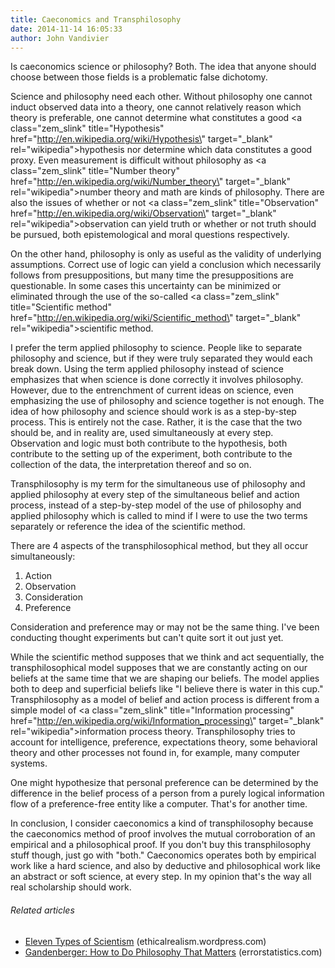```yaml
---
title: Caeconomics and Transphilosophy
date: 2014-11-14 16:05:33
author: John Vandivier
---
```




Is caeconomics science or philosophy? Both. The idea that anyone should choose between those fields is a problematic false dichotomy.

Science and philosophy need each other. Without philosophy one cannot induct observed data into a theory, one cannot relatively reason which theory is preferable, one cannot determine what constitutes a good <a class=\"zem_slink\" title=\"Hypothesis\" href=\"http://en.wikipedia.org/wiki/Hypothesis\" target=\"_blank\" rel=\"wikipedia\">hypothesis</a> nor determine which data constitutes a good proxy. Even measurement is difficult without philosophy as <a class=\"zem_slink\" title=\"Number theory\" href=\"http://en.wikipedia.org/wiki/Number_theory\" target=\"_blank\" rel=\"wikipedia\">number theory</a> and math are kinds of philosophy. There are also the issues of whether or not <a class=\"zem_slink\" title=\"Observation\" href=\"http://en.wikipedia.org/wiki/Observation\" target=\"_blank\" rel=\"wikipedia\">observation</a> can yield truth or whether or not truth should be pursued, both epistemological and moral questions respectively.

On the other hand, philosophy is only as useful as the validity of underlying assumptions. Correct use of logic can yield a conclusion which necessarily follows from presuppositions, but many time the presuppositions are questionable. In some cases this uncertainty can be minimized or eliminated through the use of the so-called <a class=\"zem_slink\" title=\"Scientific method\" href=\"http://en.wikipedia.org/wiki/Scientific_method\" target=\"_blank\" rel=\"wikipedia\">scientific method</a>.

I prefer the term applied philosophy to science. People like to separate philosophy and science, but if they were truly separated they would each break down. Using the term applied philosophy instead of science emphasizes that when science is done correctly it involves philosophy. However, due to the entrenchment of current ideas on science, even emphasizing the use of philosophy and science together is not enough. The idea of how philosophy and science should work is as a step-by-step process. This is entirely not the case. Rather, it is the case that the two should be, and in reality are, used simultaneously at every step. Observation and logic must both contribute to the hypothesis, both contribute to the setting up of the experiment, both contribute to the collection of the data, the interpretation thereof and so on.

Transphilosophy is my term for the simultaneous use of philosophy and applied philosophy at every step of the simultaneous belief and action process, instead of a step-by-step model of the use of philosophy and applied philosophy which is called to mind if I were to use the two terms separately or reference the idea of the scientific method.

There are 4 aspects of the transphilosophical method, but they all occur simultaneously:
<ol>
	<li>Action</li>
	<li>Observation</li>
	<li>Consideration</li>
	<li>Preference</li>
</ol>
Consideration and preference may or may not be the same thing. I've been conducting thought experiments but can't quite sort it out just yet.

While the scientific method supposes that we think and act sequentially, the transphilosophical model supposes that we are constantly acting on our beliefs at the same time that we are shaping our beliefs. The model applies both to deep and superficial beliefs like \"I believe there is water in this cup.\" Transphilosophy as a model of belief and action process is different from a simple model of <a class=\"zem_slink\" title=\"Information processing\" href=\"http://en.wikipedia.org/wiki/Information_processing\" target=\"_blank\" rel=\"wikipedia\">information process</a> theory. Transphilosophy tries to account for intelligence, preference, expectations theory, some behavioral theory and other processes not found in, for example, many computer systems.

One might hypothesize that personal preference can be determined by the difference in the belief process of a person from a purely logical information flow of a preference-free entity like a computer. That's for another time.

In conclusion, I consider caeconomics a kind of transphilosophy because the caeconomics method of proof involves the mutual corroboration of an empirical and a philosophical proof. If you don't buy this transphilosophy stuff though, just go with \"both.\" Caeconomics operates both by empirical work like a hard science, and also by deductive and philosophical work like an abstract or soft science, at every step. In my opinion that's the way all real scholarship should work.
<h6 class=\"zemanta-related-title\" style=\"font-size:1em;\">Related articles</h6>
<ul class=\"zemanta-article-ul\">
	<li class=\"zemanta-article-ul-li\"><a href=\"http://ethicalrealism.wordpress.com/2013/08/20/eleven-types-of-scientism/\" target=\"_blank\">Eleven Types of Scientism</a> (ethicalrealism.wordpress.com)</li>
	<li class=\"zemanta-article-ul-li\"><a href=\"http://errorstatistics.com/2013/08/17/gandenberger-how-to-do-philosophy-that-matters/\" target=\"_blank\">Gandenberger: How to Do Philosophy That Matters</a> (errorstatistics.com)</li>
</ul>